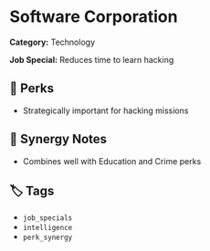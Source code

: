# Software Corporation

**Category:** Technology

**Job Special:** Reduces time to learn hacking

## 🌟 Perks
- Strategically important for hacking missions

## 🔗 Synergy Notes
- Combines well with Education and Crime perks

## 🏷 Tags
- `job_specials`
- `intelligence`
- `perk_synergy`
